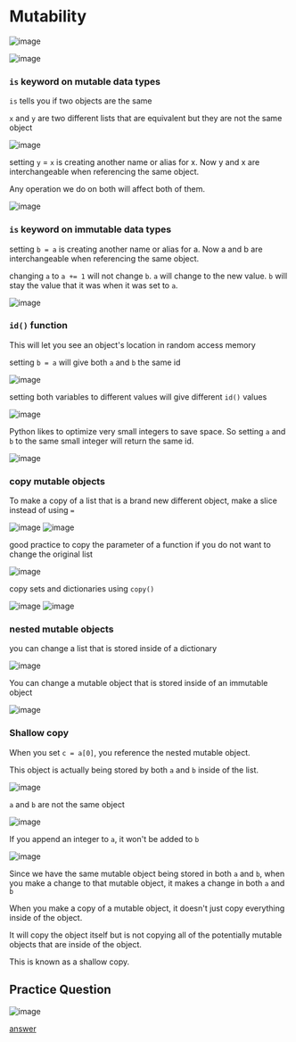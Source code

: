 # Mutability

![image](https://user-images.githubusercontent.com/19383145/167977498-d913f52e-abb5-465a-977c-8b88335e3900.png)

![image](https://user-images.githubusercontent.com/19383145/167977699-7f2a1114-346b-43e9-a20d-0623515c09d2.png)

### `is` keyword on mutable data types

`is` tells you if two objects are the same

`x` and `y` are two different lists that are equivalent but they are not the same object

![image](https://user-images.githubusercontent.com/19383145/167978570-0e7ed1e0-4b34-408b-a86a-272643a4fe3b.png)

setting `y` = `x` is creating another name or alias for x. Now y and x are interchangeable when referencing the same object. 

Any operation we do on both will affect both of them. 

![image](https://user-images.githubusercontent.com/19383145/167978911-70120ef4-96f7-499c-aed5-36313038b510.png)

### `is` keyword on immutable data types

setting `b = a` is creating another name or alias for a. Now a and b are interchangeable when referencing the same object.

changing `a` to `a += 1` will not change `b`. `a` will change to the new value. `b` will stay the value that it was when it was set to `a`.

![image](https://user-images.githubusercontent.com/19383145/168182163-538930e7-6869-4989-ba0d-5c9cda4137d6.png)

### `id()` function

This will let you see an object's location in random access memory

setting `b = a` will give both `a` and `b` the same id

![image](https://user-images.githubusercontent.com/19383145/168182480-0b1b8120-5eb7-481b-81c9-d0e8570adab7.png)

setting both variables to different values will give different `id()` values

![image](https://user-images.githubusercontent.com/19383145/168182607-61000c1d-84a6-4d21-b537-187a179dbdd4.png)

Python likes to optimize very small integers to save space. So setting `a` and `b` to the same small integer will return the same id.

![image](https://user-images.githubusercontent.com/19383145/168182834-30c23608-e718-41eb-83de-088e838d5900.png)


### copy mutable objects

To make a copy of a list that is a brand new different object, make a slice instead of using `=`

![image](https://user-images.githubusercontent.com/19383145/168184845-a8d0b8a2-d2e0-46ad-8187-843b91a18d79.png)
![image](https://user-images.githubusercontent.com/19383145/168184930-5f5a4cd6-7fec-4df0-bd7d-5dfddef7ea54.png)

good practice to copy the parameter of a function if you do not want to change the original list

![image](https://user-images.githubusercontent.com/19383145/168185257-99cc9a43-5dba-4c63-b2bf-84445fa5f287.png)

copy sets and dictionaries using `copy()`

![image](https://user-images.githubusercontent.com/19383145/168185983-5e27b1f8-8636-4d69-8255-a8bb876e17cf.png)
![image](https://user-images.githubusercontent.com/19383145/168186671-f43bbbfc-5df6-4586-9d06-5cd056a6eb6d.png)

### nested mutable objects

you can change a list that is stored inside of a dictionary

![image](https://user-images.githubusercontent.com/19383145/168187625-2368e9cb-64e8-4e08-ba4d-ca44f1c91e43.png)

You can change a mutable object that is stored inside of an immutable object

![image](https://user-images.githubusercontent.com/19383145/168187968-3cccbec9-32bd-4b41-8dfa-de6d896f9e0c.png)

### Shallow copy

When you set `c = a[0]`, you reference the nested mutable object. 

This object is actually being stored by both `a` and `b` inside of the list. 

![image](https://user-images.githubusercontent.com/19383145/168201008-8051b981-c168-4c43-915e-806ef9f99aa9.png)

`a` and `b` are not the same object

![image](https://user-images.githubusercontent.com/19383145/168201120-51cb7569-7857-4489-8c9d-f75f5cc69cb0.png)

If you append an integer to `a`, it won't be added to `b`

![image](https://user-images.githubusercontent.com/19383145/168201271-c5e96555-2b70-4dd8-9d8d-fddcf0608ee2.png)

Since we have the same mutable object being stored in both `a` and `b`, when you make a change to that mutable object, it makes a change in both `a` and `b`

When you make a copy of a mutable object, it doesn't just copy everything inside of the object. 

It will copy the object itself but is not copying all of the potentially mutable objects that are inside of the object. 

This is known as a shallow copy. 

## Practice Question

![image](https://user-images.githubusercontent.com/19383145/168202936-04f47464-73c8-468d-af78-94c1b26f9f22.png)

[answer](https://github.com/KellzCodes/python/blob/main/fundamentals/mutability/practice1.py)

